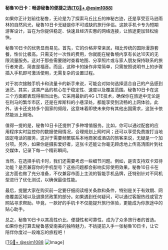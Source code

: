 **秘魯10日卡：畅游秘鲁的便捷之选[[TG💪+ @esim1088](https://t.me/s/esim1088)]**

如果你正计划前往秘鲁，无论是为了探索马丘比丘的神秘古迹，还是享受亚马逊雨林的自然风光，秘魯10日卡无疑是你不可或缺的旅行伴侣。这款手机卡专为短期游客设计，旨在为你提供稳定、快速且经济实惠的网络连接，让旅途更加轻松愉快。

秘魯10日卡的优势显而易见。首先，它的价格非常亲民，相比传统的国际漫游套餐，性价比极高。只需支付一次性的费用，你就能在秘鲁境内享有长达10天的无限流量服务。这对于那些需要随时查看地图、分享照片或与家人朋友保持联系的旅行者来说，简直是福音。而且，这种卡的操作非常简单，只需按照说明书上的步骤插入手机即可激活使用，无需复杂的设置过程。

对于初次接触手机卡和流量卡的新手来说，可能会对如何选择适合自己的产品感到迷茫。其实，这类产品的核心在于稳定性、速度以及覆盖范围。秘魯10日卡在这三个方面都表现得相当出色。它采用最新的4G LTE技术，确保你在旅途中无论是在利马的繁华市区，还是在库斯科的小巷深处，都能享受到流畅的上网体验。此外，该卡还支持多个国家的频段，这意味着即使未来你有其他出国需求，这张卡依然能派上用场。

值得一提的是，秘魯10日卡还提供了多种增值服务。比如，你可以通过配套的应用程序实时监控你的数据使用情况，合理规划上网时间；还可以享受免费拨打当地固定电话的服务，这对于需要频繁联系本地商家或酒店的旅客来说，无疑是一个加分项。另外，如果你是摄影爱好者，这张卡还能让你毫无顾虑地上传高清图片到社交媒体，记录下每一个精彩瞬间。

当然，在选择手机卡时，我们还需要考虑一些细节问题。例如，是否支持双卡双待功能？是否兼容你的手机型号？这些问题都会影响实际使用效果。秘魯10日卡在这方面也做了充分准备，不仅兼容市面上主流的智能手机品牌，还特别针对不同机型进行了优化测试，以确保最佳性能。

最后，提醒大家在购买前一定要仔细阅读相关条款和条件，特别是关于有效期、网络覆盖区域以及退换货政策的部分。如果遇到任何疑问，可以通过客服热线或官方网站寻求帮助。毕竟，一款好的手机卡不仅能提升旅行体验，更能成为你旅途中的贴心助手。

总之，秘魯10日卡以其高性价比、便捷性和可靠性，成为了众多旅行者的首选。如果你也打算去秘鲁感受南美的独特魅力，不妨提前入手一张秘魯10日卡，让它陪伴你度过一段难忘的旅程吧！

[[TG💪+ @esim1088](https://t.me/s/esim1088) ![Image](https://i.postimg.cc/4NQfJmqS/Snipaste-2025-05-13-00-14-12.png)]